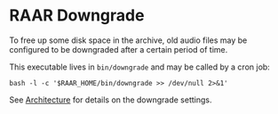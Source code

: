 # RAAR Downgrade

To free up some disk space in the archive, old audio files may be configured to be downgraded after a certain period of time.

This executable lives in `bin/downgrade` and may be called by a cron job:

    bash -l -c '$RAAR_HOME/bin/downgrade >> /dev/null 2>&1'

See [Architecture](architecture.md) for details on the downgrade settings.
